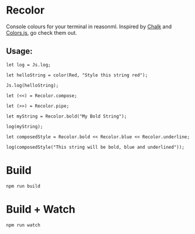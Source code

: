 # Recolor

Console colours for your terminal in reasonml. Inspired by [Chalk](https://github.com/chalk/chalk) and [Colors.js](https://github.com/Marak/colors.js), go check them out.

## Usage:

```
let log = Js.log;

let helloString = color(Red, "Style this string red");

Js.log(helloString);

let (<<) = Recolor.compose;

let (>>) = Recolor.pipe;

let myString = Recolor.bold("My Bold String");

log(myString);

let composedStyle = Recolor.bold << Recolor.blue << Recolor.underline;

log(composedStyle("This string will be bold, blue and underlined"));
```

# Build

```
npm run build
```

# Build + Watch

```
npm run watch
```
